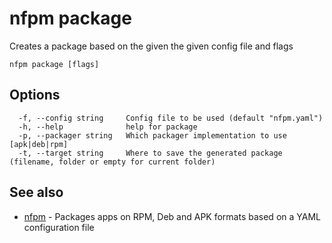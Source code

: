 # nfpm package

Creates a package based on the given the given config file and flags

```
nfpm package [flags]
```

## Options

```
  -f, --config string     Config file to be used (default "nfpm.yaml")
  -h, --help              help for package
  -p, --packager string   Which packager implementation to use [apk|deb|rpm]
  -t, --target string     Where to save the generated package (filename, folder or empty for current folder)
```

## See also

* [nfpm](/cmd/nfpm)	 - Packages apps on RPM, Deb and APK formats based on a YAML configuration file

